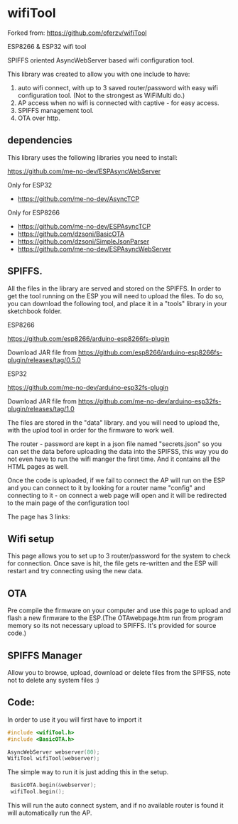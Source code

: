 # wifiTool

Forked from: https://github.com/oferzv/wifiTool

ESP8266 &amp; ESP32 wifi tool

SPIFFS oriented AsyncWebServer based wifi configuration tool.

This library was created to allow you with one include to have:
1. auto wifi connect, with up to 3 saved router/password with easy wifi configuration tool.
   (Not to the strongest as WiFiMulti do.)
2. AP access when no wifi is connected with captive - for easy access.
3. SPIFFS management tool.
4. OTA over http.


## dependencies
This library uses the following libraries you need to install: 

https://github.com/me-no-dev/ESPAsyncWebServer

Only for ESP32 
- https://github.com/me-no-dev/AsyncTCP

Only for ESP8266
- https://github.com/me-no-dev/ESPAsyncTCP
- https://github.com/dzsoni/BasicOTA
- https://github.com/dzsoni/SimpleJsonParser
- https://github.com/me-no-dev/ESPAsyncWebServer


## SPIFFS.
All the files in the library are served and stored on the SPIFFS.
In order to get the tool running on the ESP you will need to upload the files.
To do so, you can download the following tool, and place it in a "tools" library in your sketchbook folder.

ESP8266

https://github.com/esp8266/arduino-esp8266fs-plugin

Download JAR file from 
https://github.com/esp8266/arduino-esp8266fs-plugin/releases/tag/0.5.0

ESP32

https://github.com/me-no-dev/arduino-esp32fs-plugin

Download JAR file from
https://github.com/me-no-dev/arduino-esp32fs-plugin/releases/tag/1.0

The files are stored in the "data" library. and you will need to upload the, with the uplod tool 
in order for the firmware to work well.  

The router - password are kept in a json file named "secrets.json" so you can set the data before uploading the 
data into the SPIFSS, this way you do not even have to run the wifi manger the first time.
And it contains all the HTML pages as well. 

Once the code is uploaded, if we fail to connect the AP will run on the ESP and you can connect to it
by looking for a router name "config" and connecting to it - on connect a web page will open and 
it will be redirected to the main page of the configuration tool

The page has 3 links:

## Wifi setup
This page allows you to set up to 3 router/password for the system to check for connection.
Once save is hit, the file gets re-written and the ESP will restart and try connecting using the new data.

## OTA
Pre compile the firmware on your computer and use this page to upload and flash a new firmware to the ESP.(The OTAwebpage.htm run from program memory so its not necessary upload to SPIFFS. It's provided for source code.)

## SPIFFS Manager
Allow you to browse, upload, download or delete files from the SPIFSS, note not to delete any system files :) 


## Code:

In order to use it you will first have to import it 
```cpp
#include <wifiTool.h>
#include <BasicOTA.h>

AsyncWebServer webserver(80);
WifiTool wifiTool(webserver);
```

The simple way to run it is just adding this in the setup. 
```cpp
 BasicOTA.begin(&webserver);
 wifiTool.begin();
```
This will run the auto connect system, and if no available router is found it will automatically run the AP.


